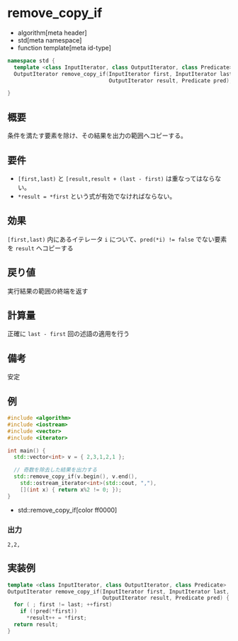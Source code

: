 # remove_copy_if
* algorithm[meta header]
* std[meta namespace]
* function template[meta id-type]

```cpp
namespace std {
  template <class InputIterator, class OutputIterator, class Predicate>
  OutputIterator remove_copy_if(InputIterator first, InputIterator last,
                                OutputIterator result, Predicate pred);

}
```

## 概要
条件を満たす要素を除け、その結果を出力の範囲へコピーする。


## 要件
- `[first,last)` と `[result,result + (last - first)` は重なってはならない。
- `*result = *first` という式が有効でなければならない。


## 効果
`[first,last)` 内にあるイテレータ `i` について、`pred(*i) != false` でない要素を `result` へコピーする


## 戻り値
実行結果の範囲の終端を返す


## 計算量
正確に `last - first` 回の述語の適用を行う


## 備考
安定


## 例
```cpp
#include <algorithm>
#include <iostream>
#include <vector>
#include <iterator>

int main() {
  std::vector<int> v = { 2,3,1,2,1 };

  // 奇数を除去した結果を出力する
  std::remove_copy_if(v.begin(), v.end(),
    std::ostream_iterator<int>(std::cout, ","),
    [](int x) { return x%2 != 0; });
}
```
* std::remove_copy_if[color ff0000]

### 出力
```
2,2,
```


## 実装例
```cpp
template <class InputIterator, class OutputIterator, class Predicate>
OutputIterator remove_copy_if(InputIterator first, InputIterator last,
                              OutputIterator result, Predicate pred) {
  for ( ; first != last; ++first)
    if (!pred(*first))
      *result++ = *first;
  return result;
}
```

